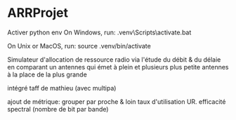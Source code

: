 # ARRProjet

Activer python env
On Windows, run:
.venv\Scripts\activate.bat

On Unix or MacOS, run:
source .venv/bin/activate



Simulateur d'allocation de ressource radio via l'étude du débit & du délaie en comparant un antennes qui émet à plein et plusieurs plus petite antennes à la place de la plus grande

intégré taff de mathieu (avec multipa) 

ajout de métrique:
grouper par proche & loin
taux d'utilisation UR.
efficacité spectral (nombre de bit par bande)